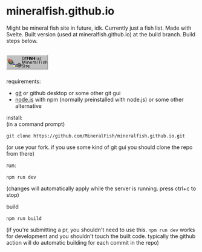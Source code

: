 # mineralfish.github.io


Might be mineral fish site in future, idk. Currently just a fish list. Made with Svelte. Built version (used at mineralfish.github.io) at the build branch. Build steps below.

![OfFISHial Mineral Fish Site](https://github.com/MineralFish/mineralfish.github.io/blob/master/public/assets/offishial.png?raw=true)
 
---------

requirements:
- [git](https://git-scm.com/) or github desktop or some other git gui
- [node.js](https://nodejs.org/) with npm (normally preinstalled with node.js) or some other alternative

install:  
(in a command prompt)
```
git clone https://github.com/MineralFish/mineralfish.github.io.git
```
(or use your fork. if you use some kind of git gui you should clone the repo from there)

run:  
```
npm run dev
```
(changes will automatically apply while the server is running. press ctrl+c to stop)

build
```
npm run build
```
(if you're submitting a pr, you shouldn't need to use this. `npm run dev` works for development and you shouldn't touch the built code. typically the github action will do automatic building for each commit in the repo)
